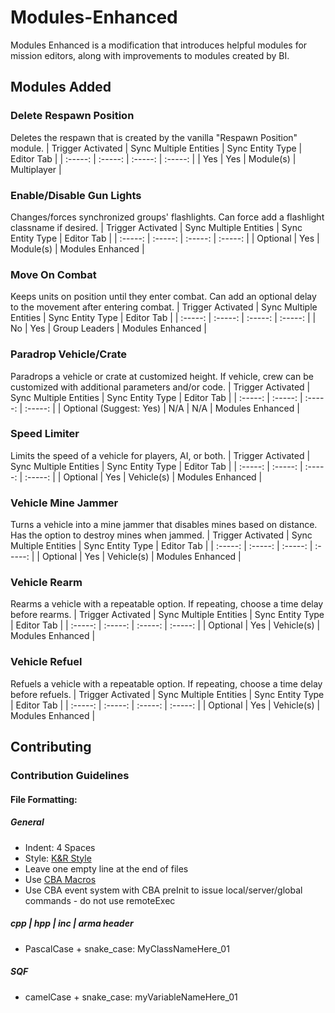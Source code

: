 # Modules-Enhanced
Modules Enhanced is a modification that introduces helpful modules for mission editors,
along with improvements to modules created by BI.

## Modules Added

### Delete Respawn Position
Deletes the respawn that is created by the vanilla "Respawn Position" module.
| Trigger Activated | Sync Multiple Entities | Sync Entity Type | Editor Tab |
| :-----: | :-----: | :-----: | :-----: |
| Yes | Yes | Module(s) | Multiplayer |

### Enable/Disable Gun Lights
Changes/forces synchronized groups' flashlights. Can force add a flashlight classname if desired.
| Trigger Activated | Sync Multiple Entities | Sync Entity Type | Editor Tab |
| :-----: | :-----: | :-----: | :-----: |
| Optional | Yes | Module(s) | Modules Enhanced |

### Move On Combat
Keeps units on position until they enter combat. Can add an optional delay to the movement after entering combat.
| Trigger Activated | Sync Multiple Entities | Sync Entity Type | Editor Tab |
| :-----: | :-----: | :-----: | :-----: |
| No | Yes | Group Leaders | Modules Enhanced |

### Paradrop Vehicle/Crate
Paradrops a vehicle or crate at customized height. If vehicle, crew can be customized
with additional parameters and/or code.
| Trigger Activated | Sync Multiple Entities | Sync Entity Type | Editor Tab |
| :-----: | :-----: | :-----: | :-----: |
| Optional (Suggest: Yes) | N/A | N/A | Modules Enhanced |

### Speed Limiter
Limits the speed of a vehicle for players, AI, or both.
| Trigger Activated | Sync Multiple Entities | Sync Entity Type | Editor Tab |
| :-----: | :-----: | :-----: | :-----: |
| Optional | Yes | Vehicle(s) | Modules Enhanced |

### Vehicle Mine Jammer
Turns a vehicle into a mine jammer that disables mines based on distance.
Has the option to destroy mines when jammed.
| Trigger Activated | Sync Multiple Entities | Sync Entity Type | Editor Tab |
| :-----: | :-----: | :-----: | :-----: |
| Optional | Yes | Vehicle(s) | Modules Enhanced |

### Vehicle Rearm
Rearms a vehicle with a repeatable option. If repeating, choose a time delay before rearms.
| Trigger Activated | Sync Multiple Entities | Sync Entity Type | Editor Tab |
| :-----: | :-----: | :-----: | :-----: |
| Optional | Yes | Vehicle(s) | Modules Enhanced |

### Vehicle Refuel
Refuels a vehicle with a repeatable option. If repeating, choose a time delay before refuels.
| Trigger Activated | Sync Multiple Entities | Sync Entity Type | Editor Tab |
| :-----: | :-----: | :-----: | :-----: |
| Optional | Yes | Vehicle(s) | Modules Enhanced |

## Contributing
### Contribution Guidelines
#### File Formatting:

##### General

- Indent: 4 Spaces
- Style: [K&R Style](https://en.wikipedia.org/wiki/Indentation_style#K&R_style)
- Leave one empty line at the end of files
- Use [CBA Macros](https://github.com/CBATeam/CBA_A3/blob/master/addons/main/script_macros_common.hpp)
- Use CBA event system with CBA preInit to issue local/server/global commands - do not use remoteExec

##### cpp \| hpp \| inc \| arma header

- PascalCase + snake_case: MyClassNameHere_01

##### SQF

- camelCase + snake_case: myVariableNameHere_01
